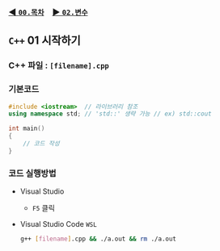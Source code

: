 ### [◀️ `00.목차`](./00_목차.md)　[▶️ `02.변수`](./02_변수.md)

## `C++` 01 시작하기

### C++ 파일 : `[filename].cpp`

### 기본코드

``` cpp
#include <iostream>  // 라이브러리 참조
using namespace std; // 'std::' 생략 가능 // ex) std::cout

int main()
{
    // 코드 작성
}
```
### 코드 실행방법
- Visual Studio 
    - `F5` 클릭
- Visual Studio Code `WSL`

    ``` bash
    g++ [filename].cpp && ./a.out && rm ./a.out
    ```
